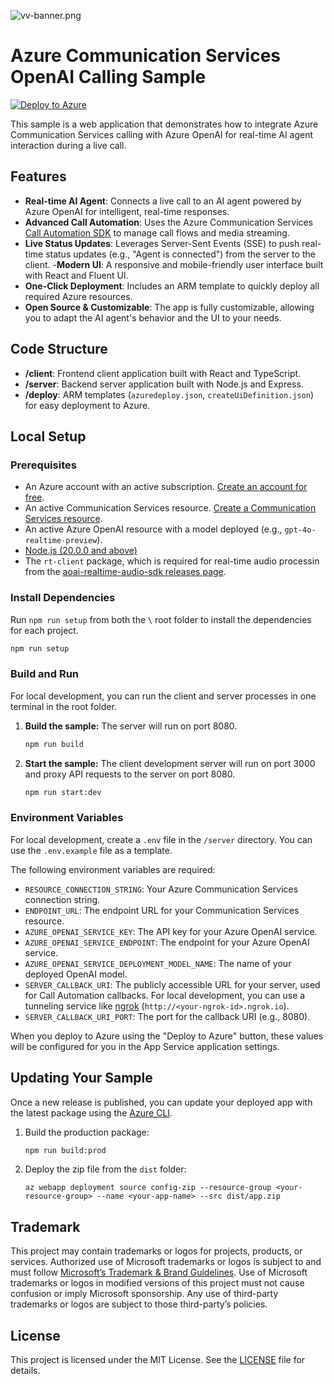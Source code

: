 ![vv-banner.png](./docs/images/app-banner.png)

# Azure Communication Services OpenAI Calling Sample

[![Deploy to Azure](https://aka.ms/deploytoazurebutton)](https://portal.azure.com/#create/Microsoft.Template/uri/https%3A%2F%2Fraw.githubusercontent.com%2FAzure-Samples%2Fcommunication-services-openai-sample%2Fmain%2Fdeploy%2Fazuredeploy.json/createUIDefinitionUri/https%3A%2F%2Fraw.githubusercontent.com%2FAzure-Samples%2Fcommunication-services-openai-sample%2Fmain%2Fdeploy%2FcreateUiDefinition.json)


This sample is a web application that demonstrates how to integrate Azure Communication Services calling with Azure OpenAI for real-time AI agent interaction during a live call.

## Features

- **Real-time AI Agent**: Connects a live call to an AI agent powered by Azure OpenAI for intelligent, real-time responses.
- **Advanced Call Automation**: Uses the Azure Communication Services [Call Automation SDK](https://learn.microsoft.com/azure/communication-services/concepts/call-automation/call-automation) to manage call flows and media streaming.
- **Live Status Updates**: Leverages Server-Sent Events (SSE) to push real-time status updates (e.g., "Agent is connected") from the server to the client.
-**Modern UI**: A responsive and mobile-friendly user interface built with React and Fluent UI.
- **One-Click Deployment**: Includes an ARM template to quickly deploy all required Azure resources.
- **Open Source & Customizable**: The app is fully customizable, allowing you to adapt the AI agent's behavior and the UI to your needs.

## Code Structure

- **/client**: Frontend client application built with React and TypeScript.
- **/server**: Backend server application built with Node.js and Express.
- **/deploy**: ARM templates (`azuredeploy.json`, `createUiDefinition.json`) for easy deployment to Azure.

## Local Setup

### Prerequisites

- An Azure account with an active subscription. [Create an account for free](https://azure.microsoft.com/free/).
- An active Communication Services resource. [Create a Communication Services resource](https://docs.microsoft.com/azure/communication-services/quickstarts/create-communication-resource).
- An active Azure OpenAI resource with a model deployed (e.g., `gpt-4o-realtime-preview`).
- [Node.js (20.0.0 and above)](https://nodejs.org/en/download/)
- The `rt-client` package, which is required for real-time audio processin from the [aoai-realtime-audio-sdk releases page](https://github.com/Azure-Samples/aoai-realtime-audio-sdk/).


### Install Dependencies

Run `npm run setup` from both the `\` root folder to install the dependencies for each project.

```bash
npm run setup

```

### Build and Run

For local development, you can run the client and server processes in one terminal in the root folder.

1.  **Build the sample:**
    The server will run on port 8080.

    ```bash
    npm run build
    ```

2.  **Start the sample:**
    The client development server will run on port 3000 and proxy API requests to the server on port 8080.

    ```bash
    npm run start:dev
    ```

### Environment Variables

For local development, create a `.env` file in the `/server` directory. You can use the `.env.example` file as a template.

The following environment variables are required:

-   `RESOURCE_CONNECTION_STRING`: Your Azure Communication Services connection string.
-   `ENDPOINT_URL`: The endpoint URL for your Communication Services resource.
-   `AZURE_OPENAI_SERVICE_KEY`: The API key for your Azure OpenAI service.
-   `AZURE_OPENAI_SERVICE_ENDPOINT`: The endpoint for your Azure OpenAI service.
-   `AZURE_OPENAI_SERVICE_DEPLOYMENT_MODEL_NAME`: The name of your deployed OpenAI model.
-   `SERVER_CALLBACK_URI`: The publicly accessible URL for your server, used for Call Automation callbacks. For local development, you can use a tunneling service like [ngrok](https://ngrok.com/) (`http://<your-ngrok-id>.ngrok.io`).
-   `SERVER_CALLBACK_URI_PORT`: The port for the callback URI (e.g., 8080).

When you deploy to Azure using the "Deploy to Azure" button, these values will be configured for you in the App Service application settings.

## Updating Your Sample

Once a new release is published, you can update your deployed app with the latest package using the [Azure CLI](https://docs.microsoft.com/cli/azure/webapp/deployment/source?view=azure-cli-latest#az_webapp_deployment_source_config_zip).

1.  Build the production package:
    ```bash
    npm run build:prod
    ```
2.  Deploy the zip file from the `dist` folder:
    ```shell
    az webapp deployment source config-zip --resource-group <your-resource-group> --name <your-app-name> --src dist/app.zip
    ```

## Trademark

This project may contain trademarks or logos for projects, products, or services. Authorized use of Microsoft trademarks or logos is subject to and must follow [Microsoft’s Trademark & Brand Guidelines](https://www.microsoft.com/legal/intellectualproperty/trademarks/usage/general). Use of Microsoft trademarks or logos in modified versions of this project must not cause confusion or imply Microsoft sponsorship. Any use of third-party trademarks or logos are subject to those third-party’s policies.

## License

This project is licensed under the MIT License. See the [LICENSE](LICENSE.md) file for details.